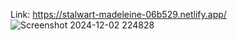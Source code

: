 Link: https://stalwart-madeleine-06b529.netlify.app/
![Screenshot 2024-12-02 224828](https://github.com/user-attachments/assets/de03bf16-3aea-4eb0-b716-c8414f29f1f4)
